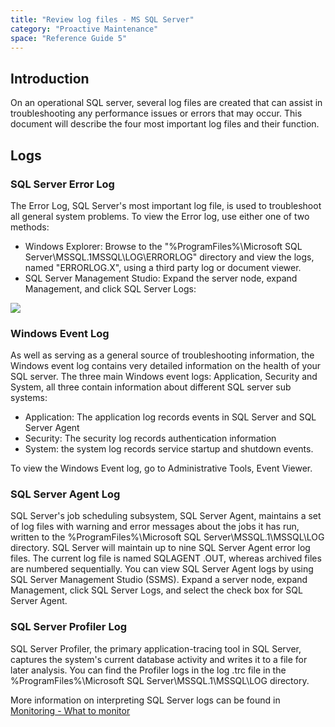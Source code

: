 ```yaml
---
title: "Review log files - MS SQL Server"
category: "Proactive Maintenance"
space: "Reference Guide 5"
---
```



## **Introduction**

On an operational SQL server, several log files are created that can assist in troubleshooting any performance issues or errors that may occur. This document will describe the four most important log files and their function.

## **Logs**

### **SQL Server Error Log**

The Error Log, SQL Server's most important log file, is used to troubleshoot all general system problems. To view the Error log, use either one of two methods:

*   Windows Explorer: Browse to the "%ProgramFiles%\Microsoft SQL Server\MSSQL.1MSSQL\LOG\ERRORLOG" directory and view the logs, named "ERRORLOG.X", using a third party log or document viewer.
*   SQL Server Management Studio: Expand the server node, expand Management, and click SQL Server Logs:

![](attachments/4522371/4751368.png)

### **Windows Event Log**

As well as serving as a general source of troubleshooting information, the Windows event log contains very detailed information on the health of your SQL server. The three main Windows event logs: Application, Security and System, all three contain information about different SQL server sub systems:

*   Application: The application log records events in SQL Server and SQL Server Agent
*   Security: The security log records authentication information
*   System: the system log records service startup and shutdown events.

To view the Windows Event log, go to Administrative Tools, Event Viewer.

### SQL Server Agent Log

SQL Server's job scheduling subsystem, SQL Server Agent, maintains a set of log files with warning and error messages about the jobs it has run, written to the %ProgramFiles%\Microsoft SQL Server\MSSQL.1\MSSQL\LOG directory. SQL Server will maintain up to nine SQL Server Agent error log files. The current log file is named SQLAGENT .OUT, whereas archived files are numbered sequentially. You can view SQL Server Agent logs by using SQL Server Management Studio (SSMS). Expand a server node, expand Management, click SQL Server Logs, and select the check box for SQL Server Agent.

### SQL Server Profiler Log

SQL Server Profiler, the primary application-tracing tool in SQL Server, captures the system's current database activity and writes it to a file for later analysis. You can find the Profiler logs in the log .trc file in the %ProgramFiles%\Microsoft SQL Server\MSSQL.1\MSSQL\LOG directory.

More information on interpreting SQL Server logs can be found in [Monitoring - What to monitor](monitoring-what-to-monitor)
